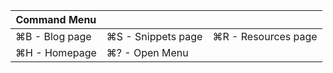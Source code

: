 | Command Menu         |                          |                           |
| -------------------- | ------------------------ | ------------------------- |
| &#8984;B - Blog page | &#8984;S - Snippets page | &#8984;R - Resources page |
| &#8984;H - Homepage  | &#8984;? - Open Menu     |
